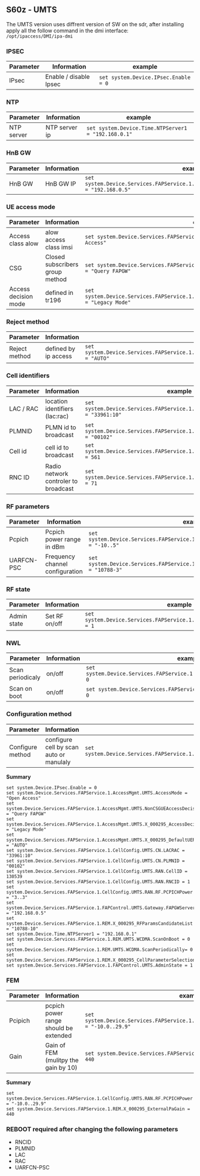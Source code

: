 ## S60z - UMTS
The UMTS version uses diffrent version of SW on the sdr, after installing apply all the follow command in the dmi interface:\
`/opt/ipaccess/DMI/ipa-dmi`

### IPSEC
| Parameter | Information |example |
| --- | --- | --- |
| IPsec | Enable / disable Ipsec | `set system.Device.IPsec.Enable = 0`|

### NTP
| Parameter | Information |example |
| --- | --- | --- |
| NTP server | NTP server ip | `set system.Device.Time.NTPServer1 = "192.168.0.1"` |

### HnB GW
| Parameter | Information |example |
| --- | --- | --- |
| HnB GW  | HnB GW IP | `set system.Device.Services.FAPService.1.FAPControl.UMTS.Gateway.FAPGWServer1 = "192.168.0.5"`|

### UE access mode
| Parameter | Information |example |
| --- | --- | --- |
| Access class alow | alow access class imsi | `set system.Device.Services.FAPService.1.AccessMgmt.UMTS.AccessMode = "Open Access"`|
| CSG | Closed subscribers group method | `set system.Device.Services.FAPService.1.AccessMgmt.UMTS.NonCSGUEAccessDecision = "Query FAPGW"` |
| Access decision mode | defined in tr196 | `set system.Device.Services.FAPService.1.AccessMgmt.UMTS.X_000295_AccessDecisionMode = "Legacy Mode"` |

### Reject method
| Parameter | Information |example |
| --- | --- | --- |
| Reject method | defined by ip access |`set system.Device.Services.FAPService.1.AccessMgmt.UMTS.X_000295_DefaultUERejectMethod = "AUTO"` |

### Cell identifiers
| Parameter | Information |example |
| --- | --- | --- |
| LAC / RAC | location identifiers (lac:rac) | `set system.Device.Services.FAPService.1.CellConfig.UMTS.CN.LACRAC = "33961:10"` |
| PLMNID | PLMN id to broadcast | `set system.Device.Services.FAPService.1.CellConfig.UMTS.CN.PLMNID = "00102"` |
| Cell id | cell id to broadcast | `set system.Device.Services.FAPService.1.CellConfig.UMTS.RAN.CellID = 561` |
| RNC ID | Radio network controler to broadcast | `set system.Device.Services.FAPService.1.CellConfig.UMTS.RAN.RNCID = 71` |

### RF parameters
| Parameter | Information |example |
| --- | --- | --- |
| Pcpich | Pcpich power range in dBm | `set system.Device.Services.FAPService.1.CellConfig.UMTS.RAN.RF.PCPICHPower = "-10..5"` |
| UARFCN-PSC | Frequency channel configuration | `set system.Device.Services.FAPService.1.REM.X_000295_RFParamsCandidateList = "10788-3"` |

### RF  state
| Parameter | Information |example |
| --- | --- | --- |
| Admin state | Set RF on/off | `set system.Device.Services.FAPService.1.FAPControl.UMTS.AdminState = 1` |

### NWL
| Parameter | Information |example |
| --- | --- | --- |
| Scan periodicaly | on/off | `set system.Device.Services.FAPService.1.REM.UMTS.WCDMA.ScanPeriodically= 0` |
| Scan on boot | on/off | `set system.Device.Services.FAPService.1.REM.UMTS.WCDMA.ScanOnBoot = 0` |

### Configuration method
| Parameter | Information |example |
| --- | --- | --- |
| Configure method | configure cell by scan auto or manulaly | `set system.Device.Services.FAPService.1.REM.X_000295_CellParameterSelectionMethod="CONFIGURED"` |


**Summary**
```
set system.Device.IPsec.Enable = 0
set system.Device.Services.FAPService.1.AccessMgmt.UMTS.AccessMode = "Open Access"​
set system.Device.Services.FAPService.1.AccessMgmt.UMTS.NonCSGUEAccessDecision = "Query FAPGW"​
set system.Device.Services.FAPService.1.AccessMgmt.UMTS.X_000295_AccessDecisionMode = "Legacy Mode"​
set system.Device.Services.FAPService.1.AccessMgmt.UMTS.X_000295_DefaultUERejectMethod = "AUTO"​
set system.Device.Services.FAPService.1.CellConfig.UMTS.CN.LACRAC = "33961:10"​
set system.Device.Services.FAPService.1.CellConfig.UMTS.CN.PLMNID = "00102"​
set system.Device.Services.FAPService.1.CellConfig.UMTS.RAN.CellID = 130539
set system.Device.Services.FAPService.1.CellConfig.UMTS.RAN.RNCID = 1
set system.Device.Services.FAPService.1.CellConfig.UMTS.RAN.RF.PCPICHPower = "3..3"​
set system.Device.Services.FAPService.1.FAPControl.UMTS.Gateway.FAPGWServer1 = "192.168.0.5"​
set system.Device.Services.FAPService.1.REM.X_000295_RFParamsCandidateList = "10788-10"​
set system.Device.Time.NTPServer1 = "192.168.0.1"​
set system.Device.Services.FAPService.1.REM.UMTS.WCDMA.ScanOnBoot = 0
set system.Device.Services.FAPService.1.REM.UMTS.WCDMA.ScanPeriodically= 0
set system.Device.Services.FAPService.1.REM.X_000295_CellParameterSelectionMethod="CONFIGURED"​
set system.Device.Services.FAPService.1.FAPControl.UMTS.AdminState = 1
```


### FEM
| Parameter | Information |example |
| --- | --- | --- |
| Pcipich | pcpich power range should be extended | `set system.Device.Services.FAPService.1.CellConfig.UMTS.RAN.RF.PCPICHPower = "-10.0..29.9"`
| Gain | Gain of FEM (mulitpy the gain by 10) | `set system.Device.Services.FAPService.1.REM.X_000295_ExternalPaGain = 440` |

**Summary**
```
set system.Device.Services.FAPService.1.CellConfig.UMTS.RAN.RF.PCPICHPower = "-10.0..29.9"
set system.Device.Services.FAPService.1.REM.X_000295_ExternalPaGain = 440
```

### REBOOT required after changing the following parameters
* RNCID
* PLMNID
* LAC
* RAC
* UARFCN-PSC















